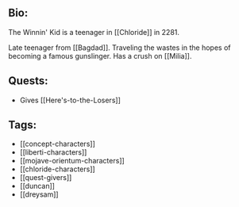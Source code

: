 ## Bio:

The Winnin' Kid is a teenager in [[Chloride]] in 2281.

Late teenager from [[Bagdad]]. Traveling the wastes in the hopes of becoming a famous gunslinger. Has a crush on [[Milia]].

## Quests:

- Gives [[Here's-to-the-Losers]]

## Tags:

- [[concept-characters]]
- [[liberti-characters]]
- [[mojave-orientum-characters]]
- [[chloride-characters]]
- [[quest-givers]]
- [[duncan]]
- [[dreysam]]